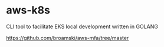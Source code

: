 # aws-k8s
CLI tool to facilitate EKS local development written in GOLANG


https://github.com/broamski/aws-mfa/tree/master

